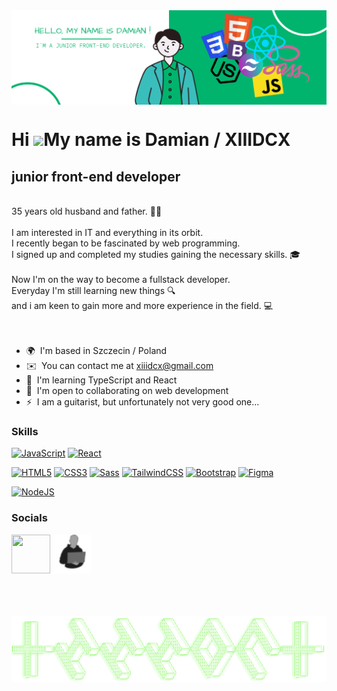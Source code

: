 <!-- header img -->

<img align="center" src="https://github.com/XIIIDCX/XIIIDCX/blob/main/White%20Green%20Flat%20Digital%20Marketing%20LinkedIn%20Banner.png" alt="damian cichowicz"/>

Hi ![](https://user-images.githubusercontent.com/18350557/176309783-0785949b-9127-417c-8b55-ab5a4333674e.gif)My name is Damian / XIIIDCX
========================================================================================================================================

junior front-end developer
--------------------------------------
<br>
35 years old husband and father. 👪🏻 <br>
<br>
I am interested in IT and everything in its orbit. <br>
I recently began to be fascinated by web programming. <br>
I signed up and completed my studies gaining the necessary skills. 🎓 <br>
<br>
Now I'm on the way to become a fullstack developer. <br>
Everyday I'm still learning new things 🔍 <br>
and i am keen to gain more and more experience in the field. 💻 <br>
<br>
<br>

* 🌍  I'm based in Szczecin / Poland
* ✉️  You can contact me at [xiiidcx@gmail.com](mailto:xiiidcx@gmail.com)
* 🧠  I'm learning TypeScript and React
* 🤝  I'm open to collaborating on web development
* ⚡  I am a guitarist, but unfortunately not very good one...

### Skills

<p align="left">
<a href="https://developer.mozilla.org/en-US/docs/Web/JavaScript" target="_blank" rel="noreferrer"><img src="https://raw.githubusercontent.com/danielcranney/readme-generator/main/public/icons/skills/javascript-colored.svg" width="36" height="36" alt="JavaScript" /></a>
<a href="https://reactjs.org/" target="_blank" rel="noopener"><img src="https://raw.githubusercontent.com/danielcranney/readme-generator/main/public/icons/skills/react-colored.svg" width="36" height="36" alt="React" /></a>
  
<a href="https://developer.mozilla.org/en-US/docs/Glossary/HTML5" target="_blank" rel="noreferrer"><img src="https://raw.githubusercontent.com/danielcranney/readme-generator/main/public/icons/skills/html5-colored.svg" width="36" height="36" alt="HTML5" /></a>
<a href="https://www.w3.org/TR/CSS/#css" target="_blank" rel="noreferrer"><img src="https://raw.githubusercontent.com/danielcranney/readme-generator/main/public/icons/skills/css3-colored.svg" width="36" height="36" alt="CSS3" /></a>
<a href="https://sass-lang.com/" target="_blank" rel="noreferrer"><img src="https://raw.githubusercontent.com/danielcranney/readme-generator/main/public/icons/skills/sass-colored.svg" width="36" height="36" alt="Sass" /></a>
<a href="https://tailwindcss.com/" target="_blank" rel="noreferrer"><img src="https://raw.githubusercontent.com/danielcranney/readme-generator/main/public/icons/skills/tailwindcss-colored.svg" width="36" height="36" alt="TailwindCSS" /></a>
<a href="https://getbootstrap.com/" target="_blank" rel="noreferrer"><img src="https://raw.githubusercontent.com/danielcranney/readme-generator/main/public/icons/skills/bootstrap-colored.svg" width="36" height="36" alt="Bootstrap" /></a>
<a href="https://www.figma.com/" target="_blank" rel="noreferrer"><img src="https://raw.githubusercontent.com/danielcranney/readme-generator/main/public/icons/skills/figma-colored.svg" width="36" height="36" alt="Figma" /></a>
 
<a href="https://nodejs.org/en/" target="_blank" rel="noreferrer"><img src="https://raw.githubusercontent.com/danielcranney/readme-generator/main/public/icons/skills/nodejs-colored.svg" width="36" height="36" alt="NodeJS" /></a>
</p>


### Socials

<p align="left"> 
<a href="https://www.linkedin.com/in/damian-cichowicz" target="blank" rel="noreferrer"><img src="https://raw.githubusercontent.com/danielcranney/readme-generator/main/public/icons/socials/linkedin.svg" width="62" height="62" /></a>
<a href="https://damian-portfolio.netlify.app/" target="blank" rel="noreferrer"><img src="https://github.com/XIIIDCX/XIIIDCX/blob/main/logo.png" width="62" height="62" /></a>
</p>
<br>
<br>
<br>
<!-- footer ascii img -->
<img align="center" src="https://github.com/XIIIDCX/XIIIDCX/blob/main/XIIIDCX%20(1).png?raw=true" alt="xiiidcx"/>
